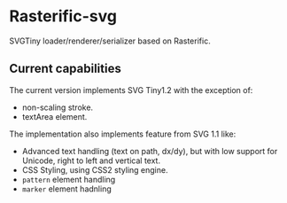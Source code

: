 Rasterific-svg
==============

SVGTiny loader/renderer/serializer based on Rasterific.

Current capabilities
--------------------

The current version implements SVG Tiny1.2 with the exception of:

 * non-scaling stroke.
 * textArea element.

The implementation also implements feature from SVG 1.1 like:

 * Advanced text handling (text on path, dx/dy), but with
   low support for Unicode, right to left and vertical text.
 * CSS Styling, using CSS2 styling engine.
 * `pattern` element handling
 * `marker` element hadnling

